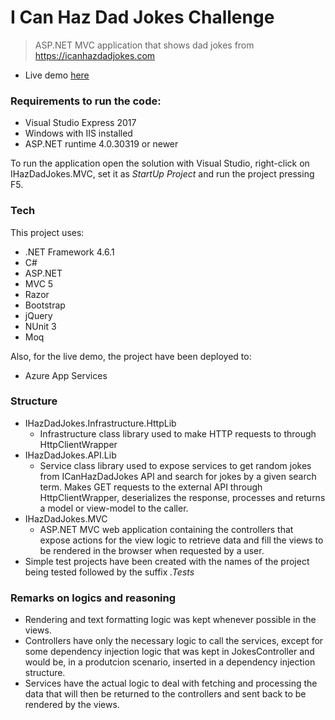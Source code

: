 # I Can Haz Dad Jokes Challenge

>ASP.NET MVC application that shows dad jokes from https://icanhazdadjokes.com

  - Live demo [here](https://jokeschallenge.azurewebsites.net)
 
### Requirements to run the code:

  - Visual Studio Express 2017
  - Windows with IIS installed
  - ASP.NET runtime 4.0.30319 or newer
 
To run the application open the solution with Visual Studio, right-click on IHazDadJokes.MVC, set it as *StartUp Project* and run the project pressing F5.

### Tech

This project uses:

* .NET Framework 4.6.1
* C#
* ASP.NET
* MVC 5
* Razor
* Bootstrap
* jQuery
* NUnit 3
* Moq

Also, for the live demo, the project have been deployed to:

* Azure App Services

### Structure

- IHazDadJokes.Infrastructure.HttpLib
    - Infrastructure class library used to make HTTP requests to through HttpClientWrapper
- IHazDadJokes.API.Lib
    - Service class library used to expose services to get random jokes from ICanHazDadJokes API and search for jokes by a given search term. Makes GET requests to the external API through HttpClientWrapper, deserializes the response, processes and returns a model or view-model to the caller.
- IHazDadJokes.MVC
    - ASP.NET MVC web application containing the controllers that expose actions for the view logic to retrieve data and fill the views to be rendered in the browser when requested by a user.
- Simple test projects have been created with the names of the project being tested followed by the suffix *.Tests*

### Remarks on logics and reasoning
- Rendering and text formatting logic was kept whenever possible in the views. 
- Controllers have only the necessary logic to call the services, except for some dependency injection logic that was kept in JokesController and would be, in a produtcion scenario, inserted in a dependency injection structure.
- Services have the actual logic to deal with fetching and processing the data that will then be returned to the controllers and sent back to be rendered by the views.